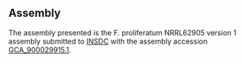 

Assembly
--------

The assembly presented is the F. proliferatum NRRL62905 version 1
assembly submitted to [INSDC](http://www.insdc.org) with the assembly
accession
[GCA\_900029915.1](http://www.ebi.ac.uk/ena/data/view/GCA_900029915.1).
